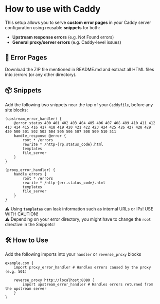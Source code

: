 # How to use with Caddy

This setup allows you to serve **custom error pages** in your Caddy server configuration using reusable **snippets** for both:

- **Upstream response errors** (e.g. Not Found errors)
- **General proxy/server errors** (e.g. Caddy-level issues)

## 📁 Error Pages
Download the ZIP file mentioned in README.md and extract all HTML files into /errors (or any other directory).

## 📦 Snippets
Add the following two snippets near the top of your `Caddyfile`, before any site blocks:

```caddyfile
(upstream_error_handler) {
    @error status 400 401 402 403 404 405 406 407 408 409 410 411 412 413 414 415 416 417 418 419 420 421 422 423 424 425 426 427 428 429 430 500 501 502 503 504 505 506 507 508 509 510 511
    handle_response @error {
        root * /errors
        rewrite * /http-{rp.status_code}.html
        templates
        file_server
    }
}

(proxy_error_handler) {
    handle_errors {
        root * /errors
        rewrite * /http-{err.status_code}.html
        templates
        file_server
    }
}
```

⚠️ Using **`templates`** can leak information such as internal URLs or IPs! USE WITH CAUTION!  
⚠️ Depending on your error directory, you might have to change the `root` directive in the Snippets!

## 🛠 How to Use
Add the following imports into your `handler` or `reverse_proxy` blocks

```caddyfile
example.com {
    import proxy_error_handler # Handles errors caused by the proxy (e.g. 501)

    reverse_proxy http://localhost:8080 {
        import upstream_error_handler # Handles errors returned from the upstream server
    }
}
```